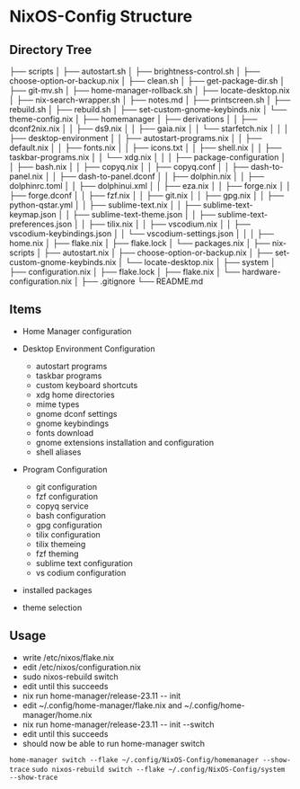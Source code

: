 # NixOS-Config Structure

## Directory Tree
├── scripts
│	├── autostart.sh
│	├── brightness-control.sh
│	├── choose-option-or-backup.nix
│	├── clean.sh
│	├── get-package-dir.sh
│	├── git-mv.sh
│	├── home-manager-rollback.sh
│	├── locate-desktop.nix
│	├── nix-search-wrapper.sh
│	├── notes.md
│	├── printscreen.sh
│	├── rebuild.sh
│	├── rebuild.sh
│	├── set-custom-gnome-keybinds.nix
│	└── theme-config.nix
│
├── homemanager
│	├── derivations
│	│	├── dconf2nix.nix
│	│	├── ds9.nix
│	│	├── gaia.nix
│	│	└── starfetch.nix
│	│
│	├── desktop-environment
│	│	├── autostart-programs.nix
│	│	├── default.nix
│	│	├── fonts.nix
│	│	├── icons.txt
│	│	├── shell.nix
│	│	├── taskbar-programs.nix
│	│	└── xdg.nix
│	│
│	├── package-configuration
│	│	├── bash.nix
│	│	├── copyq.nix
│	│	├── copyq.conf
│	│	├── dash-to-panel.nix
│	│	├── dash-to-panel.dconf
│	│	├── dolphin.nix
│	│	├── dolphinrc.toml
│	│	├── dolphinui.xml
│	│	├── eza.nix
│	│	├── forge.nix
│	│	├── forge.dconf
│	│	├── fzf.nix
│	│	├── git.nix
│	│	├── gpg.nix
│	│	├── python-qstar.yml
│	│	├── sublime-text.nix
│	│	├── sublime-text-keymap.json
│	│	├── sublime-text-theme.json
│	│	├── sublime-text-preferences.json
│	│	├── tilix.nix
│	│	├── vscodium.nix
│	│	├── vscodium-keybindings.json
│	│	└── vscodium-settings.json
│	│
│	├── home.nix
│	├── flake.nix
│	├── flake.lock
│	└── packages.nix
│
├── nix-scripts
│	├── autostart.nix
│	├── choose-option-or-backup.nix
│	├── set-custom-gnome-keybinds.nix
│	└── locate-desktop.nix
│
├── system
│	├── configuration.nix
│	├── flake.lock
│	├── flake.nix
│	└── hardware-configuration.nix
│
├── .gitignore
└── README.md

## Items
- Home Manager configuration

- Desktop Environment Configuration
	- autostart programs
	- taskbar programs
	- custom keyboard shortcuts
	- xdg home directories
	- mime types
	- gnome dconf settings
	- gnome keybindings
	- fonts download
	- gnome extensions installation and configuration
	- shell aliases

- Program Configuration
	- git configuration
	- fzf configuration
	- copyq service
	- bash configuration
	- gpg configuration
	- tilix configuration
	- tilix themeing
	- fzf theming
	- sublime text configuration
	- vs codium configuration

- installed packages
- theme selection

## Usage

- write /etc/nixos/flake.nix
- edit /etc/nixos/configuration.nix
- sudo nixos-rebuild switch
- edit until this succeeds
- nix run home-manager/release-23.11 -- init
- edit ~/.config/home-manager/flake.nix and ~/.config/home-manager/home.nix
- nix run home-manager/release-23.11 -- init --switch
- edit until this succeeds
- should now be able to run home-manager switch


`home-manager switch --flake ~/.config/NixOS-Config/homemanager --show-trace`
`sudo nixos-rebuild switch --flake ~/.config/NixOS-Config/system --show-trace`